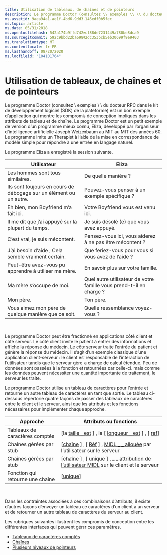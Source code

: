 ```yaml
---
title: Utilisation de tableaux, de chaînes et de pointeurs
description: Le programme Doctor (consultez \\ exemples \\ \\ du docteur RPC dans le kit de développement logiciel (SDK) de la plateforme) est un bon exemple d’application qui montre les compromis de conception impliqués dans les attributs de tableau et de chaîne.
ms.assetid: 9aea94a1-ae1f-4bd6-9dd3-146edf0b5fec
ms.topic: article
ms.date: 05/31/2018
ms.openlocfilehash: 542a174b9ffd742ecf88de7231449a780be8dca9
ms.sourcegitcommit: 592c9bbd22ba69802dc353bcb5eb30699f9e9403
ms.translationtype: MT
ms.contentlocale: fr-FR
ms.lasthandoff: 08/20/2020
ms.locfileid: "104101764"
---
```

# <a name="using-arrays-strings-and-pointers"></a>Utilisation de tableaux, de chaînes et de pointeurs

Le programme Doctor (consultez \\ exemples \\ \\ du docteur RPC dans le kit de développement logiciel (SDK) de la plateforme) est un bon exemple d’application qui montre les compromis de conception impliqués dans les attributs de tableau et de chaîne. Le programme Doctor est un petit exemple de version d’un programme mieux connu, Eliza, développé par l’organiseur d’intelligence artificielle Joseph Weizenbaum au MIT au MIT des années 60. Le programme imite un Therapist à l’aide de la mise en correspondance de modèle simple pour répondre à une entrée en langage naturel.

Le programme Eliza a enregistré la session suivante.



| Utilisateur                                                | Eliza                                                     |
|-----------------------------------------------------|-----------------------------------------------------------|
| Les hommes sont tous similaires.                                  | De quelle manière ?                                              |
| Ils sont toujours en cours de débogage sur un élément ou un autre. | Pouvez-vous penser à un exemple spécifique ?                      |
| Eh bien, mon Boyfriend m’a fait ici.               | Votre Boyfriend vous est venu ici.                        |
| Il me dit que j’ai appuyé sur la plupart du temps.             | Je suis désolé (e) que vous avez appuyé.                |
| C’est vrai, je suis mécontent.                            | Pensez-vous ici, vous aiderez à ne pas être mécontent ? |
| J’ai besoin d’aide ; Cela semble vraiment certain.          | Que feriez-vous pour vous si vous avez de l’aide ?           |
| Peut-être avez-vous pu apprendre à utiliser ma mère.  | En savoir plus sur votre famille.                           |
| Ma mère s’occupe de moi.                         | Quel autre utilisateur de votre famille vous prend-t-il en charge ?                |
| Mon père.                                          | Ton père.                                              |
| Vous aimez mon père de quelque manière que ce soit.                | Quelle ressemblance voyez-vous ?                              |



 

Le programme Doctor peut être fractionné en applications côté client et côté serveur. Le côté client invite le patient à entrer des informations et affiche la réponse du médecin. Le côté serveur traite l’entrée du patient et génère la réponse du médecin. Il s’agit d’un exemple classique d’une application client-serveur : le client est responsable de l’interaction de l’utilisateur tandis que le serveur gère la charge de calcul étendue. Peu de données sont passées à la fonction et retournées par celle-ci, mais comme les données peuvent nécessiter une quantité importante de traitement, le serveur les traite.

Le programme Doctor utilise un tableau de caractères pour l’entrée et retourne un autre tableau de caractères en tant que sortie. Le tableau ci-dessous répertorie quatre façons de passer des tableaux de caractères entre le client et le serveur, ainsi que les attributs et les fonctions nécessaires pour implémenter chaque approche.



| Approche                       | Attributs ou fonctions                                                                                                        |
|--------------------------------|--------------------------------------------------------------------------------------------------------------------------------|
| Tableaux de caractères comptés       | \[la [taille \_ est](/windows/desktop/Midl/size-is) \] , la \[ [longueur \_ est](/windows/desktop/Midl/length-is) \] , \[ [ref](/windows/desktop/Midl/ref)\]                                         |
| Chaînes gérées par stub           | \[[chaîne](/windows/desktop/Midl/string) \] , \[ [Réf](/windows/desktop/Midl/ref) \] , [MIDL \_ \_ allouée](/windows/desktop/Midl/midl-user-allocate-1) par l’utilisateur sur le serveur                  |
| Chaînes gérées par stub           | \[[chaîne](/windows/desktop/Midl/string) \] , \[ [unique](/windows/desktop/Midl/unique) \] , [ \_ \_ attribution de l’utilisateur MIDL](/windows/desktop/Midl/midl-user-allocate-1) sur le client et le serveur |
| Fonction qui retourne une chaîne | \[[unique](/windows/desktop/Midl/unique)\]                                                                                                     |



 

Dans les contraintes associées à ces combinaisons d’attributs, il existe d’autres façons d’envoyer un tableau de caractères d’un client à un serveur et de retourner un autre tableau de caractères du serveur au client.

Les rubriques suivantes illustrent les compromis de conception entre les différentes interfaces qui peuvent gérer ces paramètres.

-   [Tableaux de caractères comptés](counted-character-arrays.md)
-   [Chaînes](strings.md)
-   [Plusieurs niveaux de pointeurs](multiple-levels-of-pointers.md)

 

 